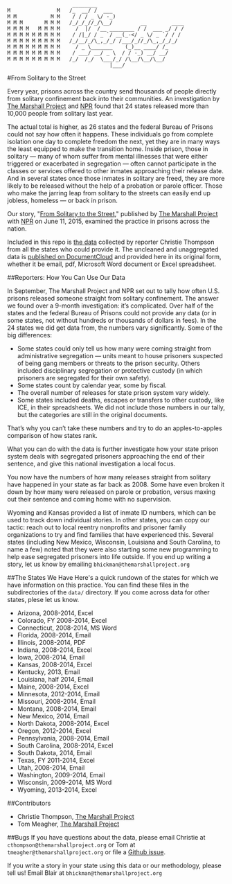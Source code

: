 ```
                     ________
M               M   /_  __/ /  ___
M M           M M    / / / _ \/ -_)
M M M       M M M   /_/_/_//_/\__/         __        ____
M M M M   M M M M     /  |/  /__ ________ / /  ___ _/ / /
M M M M M M M M M    / /|_/ / _ `/ __(_-</ _ \/ _ `/ / /
M M M M M M M M M   /_/__/_/\_,_/_/ /___/_//_/\_,_/_/_/  
M M M M M M M M M     / _ \_______    (_)__ ____/ /_
M M M M M M M M M    / ___/ __/ _ \  / / -_) __/ __/
M M M M M M M M M   /_/  /_/  \___/_/ /\__/\__/\__/
                                 |___/  
```

#From Solitary to the Street

Every year, prisons across the country send thousands of people directly from solitary confinement back into their communities. An investigation by [The Marshall Project](https://www.themarshallproject.org/2015/06/11/from-solitary-to-the-street?ref=hp-1-111) and [NPR](http://www.npr.org/2015/06/11/413208055/from-solitary-to-the-streets-released-inmates-get-little-help) found that 24 states released more than 10,000 people from solitary last year.

The actual total is higher, as 26 states and the federal Bureau of Prisons could not say how often it happens. These individuals go from complete isolation one day to complete freedom the next, yet they are in many ways the least equipped to make the transition home. Inside prison, those in solitary — many of whom suffer from mental illnesses that were either triggered or exacerbated in segregation — often cannot participate in the classes or services offered to other inmates approaching their release date. And in several states once those inmates in solitary are freed, they are more likely to be released without the help of a probation or parole officer. Those who make the jarring leap from solitary to the streets can easily end up jobless, homeless — or back in prison.

Our story, "[From Solitary to the Street](https://www.themarshallproject.org/2015/06/11/from-solitary-to-the-street?ref=hp-1-111)," published by [The Marshall Project](https://www.themarshallproject.org/) with [NPR](http://www.npr.org/2015/06/11/413208055/from-solitary-to-the-streets-released-inmates-get-little-help) on June 11, 2015, examined the practice in prisons across the nation.

Included in this repo is [the data](data/) collected by reporter Christie Thompson from all the states who could provide it. The uncleaned and unaggregated data is [published on DocumentCloud](https://www.documentcloud.org/public/search/projectid:20529-solitary-to-the-streets) and provided here in its original form, whether it be email, pdf, Microsoft Word document or Excel spreadsheet.

##Reporters: How You Can Use Our Data

In September, The Marshall Project and NPR set out to tally how often U.S. prisons released someone straight from solitary confinement. The answer we found over a 9-month investigation: it’s complicated. Over half of the states and the federal Bureau of Prisons could not provide any data (or in some states, not without hundreds or thousands of dollars in fees). In the 24 states we did get data from, the numbers vary significantly. Some of the big differences:

* Some states could only tell us how many were coming straight from administrative segregation — units meant to house prisoners suspected of being gang members or threats to the prison security. Others included disciplinary segregation or protective custody (in which prisoners are segregated for their own safety).
* Some states count by calendar year, some by fiscal.
* The overall number of releases for state prison system vary widely.
* Some states included deaths, escapes or transfers to other custody, like ICE, in their spreadsheets. We did not include those numbers in our tally, but the categories are still in the original documents.

That’s why you can’t take these numbers and try to do an apples-to-apples comparison of how states rank.

What you can do with the data is further investigate how your state prison system deals with segregated prisoners approaching the end of their sentence, and give this national investigation a local focus.

You now have the numbers of how many releases straight from solitary have happened in your state as far back as 2008. Some have even broken it down by how many were released on parole or probation, versus maxing out their sentence and coming home with no supervision.

Wyoming and Kansas provided a list of inmate ID numbers, which can be used to track down individual stories. In other states, you can copy our tactic: reach out to local reentry nonprofits and prisoner family organizations to try and find families that have experienced this. Several states (including New Mexico, Wisconsin, Louisiana and South Carolina, to name a few) noted that they were also starting some new programming to help ease segregated prisoners into life outside. If you end up writing a story, let us know by emailing ```bhickman@themarshallproject.org```

##The States We Have
Here's a quick rundown of the states for which we have information on this practice. You can find these files in the subdirectories of the ```data/``` directory. If you come across data for other states, plese let us know.

* Arizona, 2008-2014, Excel
* Colorado, FY 2008-2014, Excel
* Connecticut, 2008-2014, MS Word
* Florida, 2008-2014, Email
* Illinois, 2008-2014, PDF
* Indiana, 2008-2014, Excel
* Iowa, 2008-2014, Email
* Kansas, 2008-2014, Excel
* Kentucky, 2013, Email
* Louisiana, half 2014, Email
* Maine, 2008-2014, Excel
* Minnesota, 2012-2014, Email
* Missouri, 2008-2014, Email
* Montana, 2008-2014, Email
* New Mexico, 2014, Email
* North Dakota, 2008-2014, Excel
* Oregon, 2012-2014, Excel
* Pennsylvania, 2008-2014, Email
* South Carolina, 2008-2014, Excel
* South Dakota, 2014, Email
* Texas, FY 2011-2014, Excel
* Utah, 2008-2014, Email
* Washington, 2009-2014, Email
* Wisconsin, 2009-2014, MS Word
* Wyoming, 2013-2014, Excel

##Contributors

* Christie Thompson, [The Marshall Project](https://www.themarshallproject.org/)
* Tom Meagher, [The Marshall Project](https://www.themarshallproject.org/)

##Bugs
If you have questions about the data, please email Christie at ```cthompson@themarshallproject.org``` or Tom at ```tmeagher@themarshallproject.org``` or file a [Github issue](https://github.com/themarshallproject/solitary-streets/issues).

If you write a story in your state using this data or our methodology, please tell us! Email Blair at ```bhickman@themarshallproject.org```
